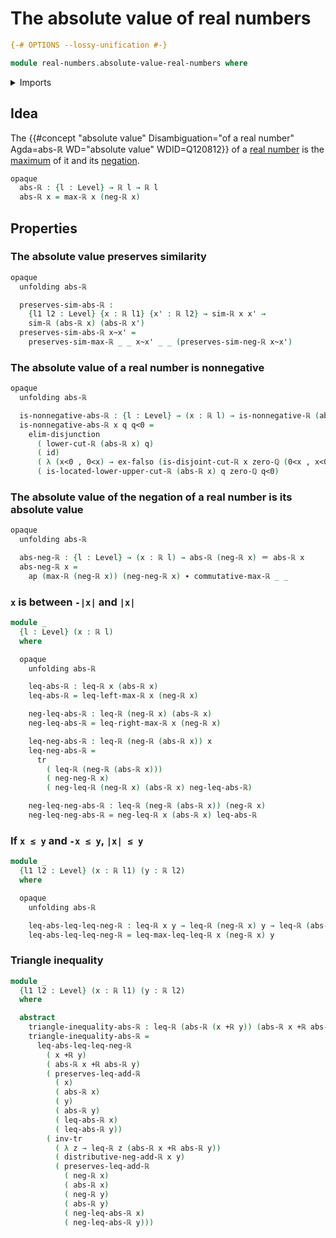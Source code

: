 # The absolute value of real numbers

```agda
{-# OPTIONS --lossy-unification #-}

module real-numbers.absolute-value-real-numbers where
```

<details><summary>Imports</summary>

```agda
open import elementary-number-theory.rational-numbers

open import foundation.action-on-identifications-functions
open import foundation.dependent-pair-types
open import foundation.disjunction
open import foundation.empty-types
open import foundation.function-types
open import foundation.identity-types
open import foundation.logical-equivalences
open import foundation.transport-along-identifications
open import foundation.universe-levels

open import real-numbers.addition-real-numbers
open import real-numbers.dedekind-real-numbers
open import real-numbers.inequality-real-numbers
open import real-numbers.maximum-real-numbers
open import real-numbers.negation-real-numbers
open import real-numbers.nonnegative-real-numbers
open import real-numbers.similarity-real-numbers
```

</details>

## Idea

The
{{#concept "absolute value" Disambiguation="of a real number" Agda=abs-ℝ WD="absolute value" WDID=Q120812}}
of a [real number](real-numbers.dedekind-real-numbers.md) is the
[maximum](real-numbers.maximum-real-numbers.md) of it and its
[negation](real-numbers.negation-real-numbers.md).

```agda
opaque
  abs-ℝ : {l : Level} → ℝ l → ℝ l
  abs-ℝ x = max-ℝ x (neg-ℝ x)
```

## Properties

### The absolute value preserves similarity

```agda
opaque
  unfolding abs-ℝ

  preserves-sim-abs-ℝ :
    {l1 l2 : Level} {x : ℝ l1} {x' : ℝ l2} → sim-ℝ x x' →
    sim-ℝ (abs-ℝ x) (abs-ℝ x')
  preserves-sim-abs-ℝ x~x' =
    preserves-sim-max-ℝ _ _ x~x' _ _ (preserves-sim-neg-ℝ x~x')
```

### The absolute value of a real number is nonnegative

```agda
opaque
  unfolding abs-ℝ

  is-nonnegative-abs-ℝ : {l : Level} → (x : ℝ l) → is-nonnegative-ℝ (abs-ℝ x)
  is-nonnegative-abs-ℝ x q q<0 =
    elim-disjunction
      ( lower-cut-ℝ (abs-ℝ x) q)
      ( id)
      ( λ (x<0 , 0<x) → ex-falso (is-disjoint-cut-ℝ x zero-ℚ (0<x , x<0)))
      ( is-located-lower-upper-cut-ℝ (abs-ℝ x) q zero-ℚ q<0)
```

### The absolute value of the negation of a real number is its absolute value

```agda
opaque
  unfolding abs-ℝ

  abs-neg-ℝ : {l : Level} → (x : ℝ l) → abs-ℝ (neg-ℝ x) ＝ abs-ℝ x
  abs-neg-ℝ x =
    ap (max-ℝ (neg-ℝ x)) (neg-neg-ℝ x) ∙ commutative-max-ℝ _ _
```

### `x` is between `-|x|` and `|x|`

```agda
module _
  {l : Level} (x : ℝ l)
  where

  opaque
    unfolding abs-ℝ

    leq-abs-ℝ : leq-ℝ x (abs-ℝ x)
    leq-abs-ℝ = leq-left-max-ℝ x (neg-ℝ x)

    neg-leq-abs-ℝ : leq-ℝ (neg-ℝ x) (abs-ℝ x)
    neg-leq-abs-ℝ = leq-right-max-ℝ x (neg-ℝ x)

    leq-neg-abs-ℝ : leq-ℝ (neg-ℝ (abs-ℝ x)) x
    leq-neg-abs-ℝ =
      tr
        ( leq-ℝ (neg-ℝ (abs-ℝ x)))
        ( neg-neg-ℝ x)
        ( neg-leq-ℝ (neg-ℝ x) (abs-ℝ x) neg-leq-abs-ℝ)

    neg-leq-neg-abs-ℝ : leq-ℝ (neg-ℝ (abs-ℝ x)) (neg-ℝ x)
    neg-leq-neg-abs-ℝ = neg-leq-ℝ x (abs-ℝ x) leq-abs-ℝ
```

### If `x ≤ y` and `-x ≤ y`, `|x| ≤ y`

```agda
module _
  {l1 l2 : Level} (x : ℝ l1) (y : ℝ l2)
  where

  opaque
    unfolding abs-ℝ

    leq-abs-leq-leq-neg-ℝ : leq-ℝ x y → leq-ℝ (neg-ℝ x) y → leq-ℝ (abs-ℝ x) y
    leq-abs-leq-leq-neg-ℝ = leq-max-leq-leq-ℝ x (neg-ℝ x) y
```

### Triangle inequality

```agda
module _
  {l1 l2 : Level} (x : ℝ l1) (y : ℝ l2)
  where

  abstract
    triangle-inequality-abs-ℝ : leq-ℝ (abs-ℝ (x +ℝ y)) (abs-ℝ x +ℝ abs-ℝ y)
    triangle-inequality-abs-ℝ =
      leq-abs-leq-leq-neg-ℝ
        ( x +ℝ y)
        ( abs-ℝ x +ℝ abs-ℝ y)
        ( preserves-leq-add-ℝ
          ( x)
          ( abs-ℝ x)
          ( y)
          ( abs-ℝ y)
          ( leq-abs-ℝ x)
          ( leq-abs-ℝ y))
        ( inv-tr
          ( λ z → leq-ℝ z (abs-ℝ x +ℝ abs-ℝ y))
          ( distributive-neg-add-ℝ x y)
          ( preserves-leq-add-ℝ
            ( neg-ℝ x)
            ( abs-ℝ x)
            ( neg-ℝ y)
            ( abs-ℝ y)
            ( neg-leq-abs-ℝ x)
            ( neg-leq-abs-ℝ y)))
```
